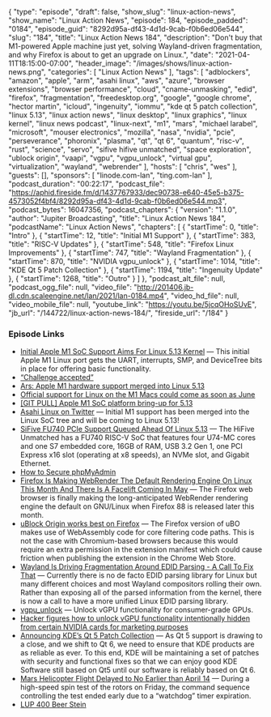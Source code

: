 {
  "type": "episode",
  "draft": false,
  "show_slug": "linux-action-news",
  "show_name": "Linux Action News",
  "episode": 184,
  "episode_padded": "0184",
  "episode_guid": "8292d95a-df43-4d1d-9cab-f0b6ed06e544",
  "slug": "184",
  "title": "Linux Action News 184",
  "description": "Don't buy that M1-powered Apple machine just yet, solving Wayland-driven fragmentation, and why Firefox is about to get an upgrade on Linux.",
  "date": "2021-04-11T18:15:00-07:00",
  "header_image": "/images/shows/linux-action-news.png",
  "categories": [
    "Linux Action News"
  ],
  "tags": [
    "adblockers",
    "amazon",
    "apple",
    "arm",
    "asahi linux",
    "aws",
    "azure",
    "browser extensions",
    "browser performance",
    "cloud",
    "cname-unmasking",
    "edid",
    "firefox",
    "fragmentation",
    "freedesktop.org",
    "google",
    "google chrome",
    "hector martin",
    "icloud",
    "ingenuity",
    "iommu",
    "kde qt 5 patch collection",
    "linux 5.13",
    "linux action news",
    "linux desktop",
    "linux graphics",
    "linux kernel",
    "linux news podcast",
    "linux-next",
    "m1",
    "mars",
    "michael larabel",
    "microsoft",
    "mouser electronics",
    "mozilla",
    "nasa",
    "nvidia",
    "pcie",
    "perseverance",
    "phoronix",
    "plasma",
    "qt",
    "qt 6",
    "quantum",
    "risc-v",
    "rust",
    "science",
    "servo",
    "sifive hifive unmatched",
    "space exploration",
    "ublock origin",
    "vaapi",
    "vgpu",
    "vgpu_unlock",
    "virtual gpu",
    "virtualization",
    "wayland",
    "webrender"
  ],
  "hosts": [
    "chris",
    "wes"
  ],
  "guests": [],
  "sponsors": [
    "linode.com-lan",
    "ting.com-lan"
  ],
  "podcast_duration": "00:22:17",
  "podcast_file": "https://aphid.fireside.fm/d/1437767933/dec90738-e640-45e5-b375-4573052f4bf4/8292d95a-df43-4d1d-9cab-f0b6ed06e544.mp3",
  "podcast_bytes": 16047356,
  "podcast_chapters": {
    "version": "1.1.0",
    "author": "Jupiter Broadcasting",
    "title": "Linux Action News 184",
    "podcastName": "Linux Action News",
    "chapters": [
      {
        "startTime": 0,
        "title": "Intro"
      },
      {
        "startTime": 12,
        "title": "Initial M1 Support"
      },
      {
        "startTime": 383,
        "title": "RISC-V Updates"
      },
      {
        "startTime": 548,
        "title": "Firefox Linux Improvements"
      },
      {
        "startTime": 747,
        "title": "Wayland Fragmentation"
      },
      {
        "startTime": 870,
        "title": "NVIDIA vgpu_unlock"
      },
      {
        "startTime": 1014,
        "title": "KDE Qt 5 Patch Collection"
      },
      {
        "startTime": 1194,
        "title": "Ingenuity Update"
      },
      {
        "startTime": 1268,
        "title": "Outro"
      }
    ]
  },
  "podcast_alt_file": null,
  "podcast_ogg_file": null,
  "video_file": "http://201406.jb-dl.cdn.scaleengine.net/lan/2021/lan-0184.mp4",
  "video_hd_file": null,
  "video_mobile_file": null,
  "youtube_link": "https://youtu.be/5jcqOHoSUvE",
  "jb_url": "/144722/linux-action-news-184/",
  "fireside_url": "/184"
}


### Episode Links

  * [Initial Apple M1 SoC Support Aims For Linux 5.13 Kernel](https://www.phoronix.com/scan.php?page=news_item&px=Apple-M1-For-Linux-5.13 "Initial Apple M1 SoC Support Aims For Linux 5.13 Kernel") — This initial Apple M1 Linux port gets the UART, interrupts, SMP, and DeviceTree bits in place for offering basic functionality. 
  * [“Challenge accepted”](https://twitter.com/marcan42/status/1380500289455747074 "“Challenge accepted”")
  * [Ars: Apple M1 hardware support merged into Linux 5.13](https://arstechnica.com/gadgets/2020/11/hands-on-with-the-apple-m1-a-seriously-fast-x86-competitor/ "Ars: Apple M1 hardware support merged into Linux 5.13")
  * [Official support for Linux on the M1 Macs could come as soon as June](https://9to5mac.com/2021/04/09/linux-m1-mac-june-report/ "Official support for Linux on the M1 Macs could come as soon as June")
  * [[GIT PULL] Apple M1 SoC platform bring-up for 5.13](https://lore.kernel.org/lkml/bdb18e9f-fcd7-1e31-2224-19c0e5090706@marcan.st/T/#u "\[GIT PULL\] Apple M1 SoC platform bring-up for 5.13")
  * [Asahi Linux on Twitter](https://twitter.com/asahilinux/status/1380364593126539265?s=21 "Asahi Linux on Twitter") — Initial M1 support has been merged into the Linux SoC tree and will be coming to Linux 5.13!
  * [SiFive FU740 PCIe Support Queued Ahead Of Linux 5.13](https://www.phoronix.com/scan.php?page=news_item&px=SiFive-FU740-PCIe-Linux-5.13 "SiFive FU740 PCIe Support Queued Ahead Of Linux 5.13") — The HiFive Unmatched has a FU740 RISC-V SoC that features four U74-MC cores and one S7 embedded core, 16GB of RAM, USB 3.2 Gen 1, one PCI Express x16 slot (operating at x8 speeds), an NVMe slot, and Gigabit Ethernet.
  * [How to Secure phpMyAdmin](https://www.linode.com/docs/guides/how-to-secure-phpmyadmin/?utm_medium=social&utm_source=twitter "How to Secure phpMyAdmin")
  * [Firefox Is Making WebRender The Default Rendering Engine On Linux This Month And There Is A Facelift Coming In May](https://linuxreviews.org/Firefox_Is_Making_WebRender_The_Default_Rendering_Engine_On_Linux_This_Month_And_There_Is_A_Facelift_Coming_In_May "Firefox Is Making WebRender The Default Rendering Engine On Linux This Month And There Is A Facelift Coming In May") — The Firefox web browser is finally making the long-anticipated WebRender rendering engine the default on GNU/Linux when Firefox 88 is released later this month. 
  * [uBlock Origin works best on Firefox](https://github.com/gorhill/uBlock/wiki/uBlock-Origin-works-best-on-Firefox "uBlock Origin works best on Firefox") — The Firefox version of uBO makes use of WebAssembly code for core filtering code paths. This is not the case with Chromium-based browsers because this would require an extra permission in the extension manifest which could cause friction when publishing the extension in the Chrome Web Store. 
  * [Wayland Is Driving Fragmentation Around EDID Parsing - A Call To Fix That](https://www.phoronix.com/scan.php?page=news_item&px=Wayland-EDID-Fragmentation&utm_source=feedburner&utm_medium=feed&utm_campaign=Feed%3A+Phoronix+%28Phoronix%29 "Wayland Is Driving Fragmentation Around EDID Parsing - A Call To Fix That") — Currently there is no de facto EDID parsing library for Linux but many different choices and most Wayland compositors rolling their own. Rather than exposing all of the parsed information from the kernel, there is now a call to have a more unified Linux EDID parsing library. 
  * [vgpu_unlock](https://github.com/DualCoder/vgpu_unlock "vgpu_unlock") — Unlock vGPU functionality for consumer-grade GPUs. 
  * [Hacker figures how to unlock vGPU functionality intentionally hidden from certain NVIDIA cards for marketing purposes](https://www.reddit.com/r/linux/comments/mo0ay0/hacker_figures_how_to_unlock_vgpu_functionality/ "Hacker figures how to unlock vGPU functionality intentionally hidden from certain NVIDIA cards for marketing purposes")
  * [Announcing KDE’s Qt 5 Patch Collection](https://dot.kde.org/2021/04/06/announcing-kdes-qt-5-patch-collection "Announcing KDE’s Qt 5 Patch Collection") — As Qt 5 support is drawing to a close, and we shift to Qt 6, we need to ensure that KDE products are as reliable as ever. To this end, KDE will be maintaining a set of patches with security and functional fixes so that we can enjoy good KDE Software still based on Qt5 until our software is reliably based on Qt 6. 
  * [Mars Helicopter Flight Delayed to No Earlier than April 14](https://mars.nasa.gov/technology/helicopter/status/291/mars-helicopter-flight-delayed-to-no-earlier-than-april-14/ "Mars Helicopter Flight Delayed to No Earlier than April 14") — During a high-speed spin test of the rotors on Friday, the command sequence controlling the test ended early due to a “watchdog” timer expiration.
  * [LUP 400 Beer Stein](https://www.zazzle.com/linux_unplugged_beer_stein-168297262422605246 "LUP 400 Beer Stein")


